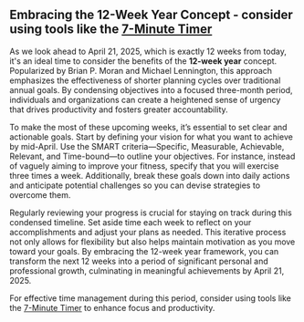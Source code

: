 ## Embracing the 12-Week Year Concept - consider using tools like the [7-Minute Timer](https://7minutetimer.com/)

As we look ahead to April 21, 2025, which is exactly 12 weeks from today, it's an ideal time to consider the benefits of the **12-week year** concept. Popularized by Brian P. Moran and Michael Lennington, this approach emphasizes the effectiveness of shorter planning cycles over traditional annual goals. By condensing objectives into a focused three-month period, individuals and organizations can create a heightened sense of urgency that drives productivity and fosters greater accountability.

To make the most of these upcoming weeks, it’s essential to set clear and actionable goals. Start by defining your vision for what you want to achieve by mid-April. Use the SMART criteria—Specific, Measurable, Achievable, Relevant, and Time-bound—to outline your objectives. For instance, instead of vaguely aiming to improve your fitness, specify that you will exercise three times a week. Additionally, break these goals down into daily actions and anticipate potential challenges so you can devise strategies to overcome them.

Regularly reviewing your progress is crucial for staying on track during this condensed timeline. Set aside time each week to reflect on your accomplishments and adjust your plans as needed. This iterative process not only allows for flexibility but also helps maintain motivation as you move toward your goals. By embracing the 12-week year framework, you can transform the next 12 weeks into a period of significant personal and professional growth, culminating in meaningful achievements by April 21, 2025.

For effective time management during this period, consider using tools like the [7-Minute Timer](https://7minutetimer.com/) to enhance focus and productivity.
